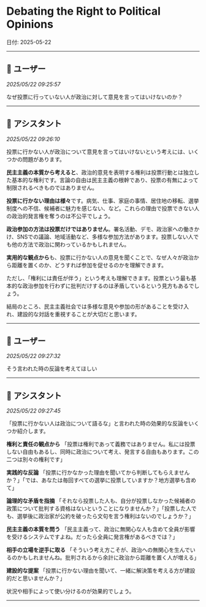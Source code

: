 # Debating the Right to Political Opinions

日付: 2025-05-22

---

## 👤 ユーザー
*2025/05/22 09:25:57*

なぜ投票に行っていない人が政治に対して意見を言ってはいけないのか？

---

## 🤖 アシスタント
*2025/05/22 09:26:10*

投票に行かない人が政治について意見を言ってはいけないという考えには、いくつかの問題があります。

**民主主義の本質から考えると**、政治的意見を表明する権利は投票行動とは独立した基本的な権利です。言論の自由は民主主義の根幹であり、投票の有無によって制限されるべきものではありません。

**投票に行かない理由は様々**です。病気、仕事、家庭の事情、居住地の移転、選挙制度への不信、候補者に魅力を感じない、など。これらの理由で投票できない人の政治的発言権を奪うのは不公平でしょう。

**政治参加の方法は投票だけではありません**。署名活動、デモ、政治家への働きかけ、SNSでの議論、地域活動など、多様な参加方法があります。投票しない人でも他の方法で政治に関わっているかもしれません。

**実用的な観点から**も、投票に行かない人の意見を聞くことで、なぜ人々が政治から距離を置くのか、どうすれば参加を促せるのかを理解できます。

ただし、「権利には責任が伴う」という考えも理解できます。投票という最も基本的な政治参加を行わずに批判だけするのは矛盾しているという見方もあるでしょう。

結局のところ、民主主義社会では多様な意見や参加の形があることを受け入れ、建設的な対話を重視することが大切だと思います。

---

## 👤 ユーザー
*2025/05/22 09:27:32*

そう言われた時の反論を考えてほしい

---

## 🤖 アシスタント
*2025/05/22 09:27:45*

「投票に行かない人は政治について語るな」と言われた時の効果的な反論をいくつか紹介します。

**権利と責任の観点から**
「投票は権利であって義務ではありません。私には投票しない自由もあるし、同時に政治について考え、発言する自由もあります。この二つは別々の権利です」

**実践的な反論**
「投票に行かなかった理由を聞いてから判断してもらえませんか？」「では、あなたは毎回すべての選挙に投票していますか？地方選挙も含めて」

**論理的な矛盾を指摘**
「それなら投票した人も、自分が投票しなかった候補者の政策について批判する資格はないということになりませんか？」「投票した人でも、選挙後に政治家が公約を破ったら文句を言う権利はないのでしょうか？」

**民主主義の本質を問う**
「民主主義って、政治に無関心な人も含めて全員が影響を受けるシステムですよね。だったら全員に発言権があるべきでは？」

**相手の立場を逆手に取る**
「そういう考え方こそが、政治への無関心を生んでいるのかもしれませんね。批判されるから余計に政治から距離を置く人が増える」

**建設的な提案**
「投票に行かない理由を聞いて、一緒に解決策を考える方が建設的だと思いませんか？」

状況や相手によって使い分けるのが効果的でしょう。

---
